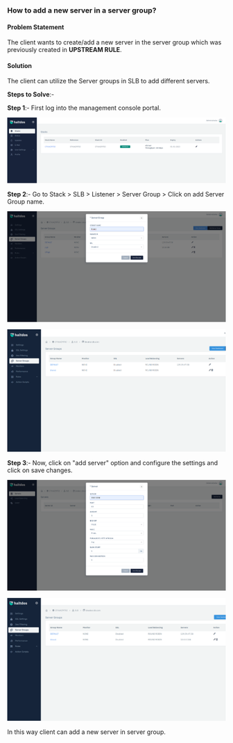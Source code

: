 ### **How to add a new server in a server group**?

#### **Problem Statement**

The client wants to create/add a new server in the server group which was previously created in **UPSTREAM RULE**.

#### **Solution**

The client can utilize the Server groups in SLB to add different servers.

**Steps to Solve**:-

**Step 1**:- First log into the management console portal.

![](/img/adc/kb/adc12.1.png)

**Step 2**:- Go to Stack > SLB > Listener > Server Group > Click on add Server Group name.

![](/img/adc/kb/adc12.2.png)

![](/img/adc/kb/adc12.3.png)

**Step 3**:- Now, click on "add server" option and configure the settings and click on save changes.

![](/img/adc/kb/adc12.4.png)

![](/img/adc/kb/adc12.5.png)

In this way client can add a new server in server group.